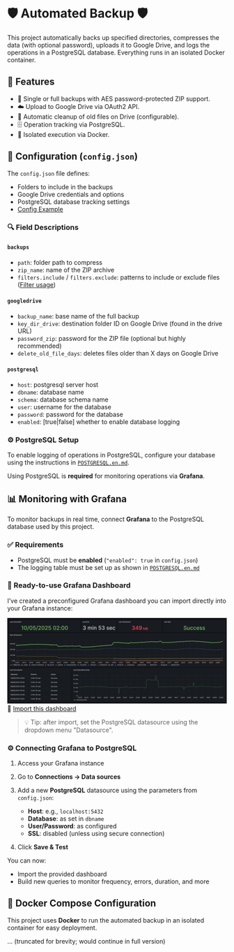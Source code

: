 # 🛡️ Automated Backup 🛡️

This project automatically backs up specified directories, compresses the data (with optional password), uploads it to Google Drive, and logs the operations in a PostgreSQL database. Everything runs in an isolated Docker container.

## 🧰 Features

- 🔐 Single or full backups with AES password-protected ZIP support.
- ☁️ Upload to Google Drive via OAuth2 API.
- 🧹 Automatic cleanup of old files on Drive (configurable).
- 🗄️ Operation tracking via PostgreSQL.
- 🐳 Isolated execution via Docker.

## 📝 Configuration (`config.json`)

The `config.json` file defines:

- Folders to include in the backups
- Google Drive credentials and options
- PostgreSQL database tracking settings
- [Config Example](CONFIG_EXAMPLE.json)

### 🔍 Field Descriptions

#### `backups`

- `path`: folder path to compress
- `zip_name`: name of the ZIP archive
- `filters.include` / `filters.exclude`: patterns to include or exclude files ([Filter usage](CONFIG_FILTER.en.md))

#### `googledrive`

- `backup_name`: base name of the full backup
- `key_dir_drive`: destination folder ID on Google Drive (found in the drive URL)
- `password_zip`: password for the ZIP file (optional but highly recommended)
- `delete_old_file_days`: deletes files older than X days on Google Drive

#### `postgresql`
- `host`: postgresql server host
- `dbname`: database name
- `schema`: database schema name
- `user`: username for the database
- `password`: password for the database
- `enabled`: [true|false] whether to enable database logging

### ⚙️ PostgreSQL Setup

To enable logging of operations in PostgreSQL, configure your database using the instructions in [`POSTGRESQL.en.md`](POSTGRESQL.en.md).

Using PostgreSQL is **required** for monitoring operations via **Grafana**.

## 📊 Monitoring with Grafana

To monitor backups in real time, connect **Grafana** to the PostgreSQL database used by this project.

### ✅ Requirements

- PostgreSQL must be **enabled** (`"enabled": true` in `config.json`)
- The logging table must be set up as shown in [`POSTGRESQL.en.md`](POSTGRESQL.en.md)

### 🧭 Ready-to-use Grafana Dashboard

I’ve created a preconfigured Grafana dashboard you can import directly into your Grafana instance:

![Grafana Dashboard](Grafana.png)  
🔗 [Import this dashboard](Grafana_Dashboard.json)

> 💡 Tip: after import, set the PostgreSQL datasource using the dropdown menu "Datasource".

### ⚙️ Connecting Grafana to PostgreSQL

1. Access your Grafana instance
2. Go to **Connections → Data sources**
3. Add a new **PostgreSQL** datasource using the parameters from `config.json`:
   - **Host**: e.g., `localhost:5432`
   - **Database**: as set in `dbname`
   - **User/Password**: as configured
   - **SSL**: disabled (unless using secure connection)

4. Click **Save & Test**

You can now:
- Import the provided dashboard
- Build new queries to monitor frequency, errors, duration, and more

## 🐳 Docker Compose Configuration

This project uses **Docker** to run the automated backup in an isolated container for easy deployment.

... (truncated for brevity; would continue in full version)